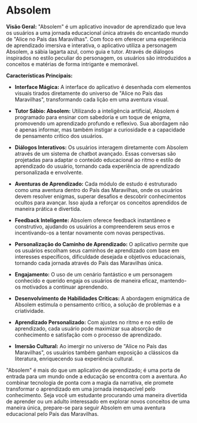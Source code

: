 # Absolem
**Visão Geral:**
"Absolem" é um aplicativo inovador de aprendizado que leva os usuários a uma jornada educacional única através do encantado mundo de "Alice no País das Maravilhas". Com foco em oferecer uma experiência de aprendizado imersiva e interativa, o aplicativo utiliza a personagem Absolem, a sábia lagarta azul, como guia e tutor. Através de diálogos inspirados no estilo peculiar do personagem, os usuários são introduzidos a conceitos e matérias de forma intrigante e memorável.

**Características Principais:**

- **Interface Mágica:** A interface do aplicativo é desenhada com elementos visuais tirados diretamente do universo de "Alice no País das Maravilhas", transformando cada lição em uma aventura visual.

- **Tutor Sábio: Absolem:** Utilizando a inteligência artificial, Absolem é programado para ensinar com sabedoria e um toque de enigma, promovendo um aprendizado profundo e reflexivo. Sua abordagem não é apenas informar, mas também instigar a curiosidade e a capacidade de pensamento crítico dos usuários.

- **Diálogos Interativos:** Os usuários interagem diretamente com Absolem através de um sistema de chatbot avançado. Essas conversas são projetadas para adaptar o conteúdo educacional ao ritmo e estilo de aprendizado do usuário, tornando cada experiência de aprendizado personalizada e envolvente.

- **Aventuras de Aprendizado:** Cada módulo de estudo é estruturado como uma aventura dentro do País das Maravilhas, onde os usuários devem resolver enigmas, superar desafios e descobrir conhecimentos ocultos para avançar. Isso ajuda a reforçar os conceitos aprendidos de maneira prática e divertida.

- **Feedback Inteligente:** Absolem oferece feedback instantâneo e construtivo, ajudando os usuários a compreenderem seus erros e incentivando-os a tentar novamente com novas perspectivas.

- **Personalização do Caminho de Aprendizado:** O aplicativo permite que os usuários escolham seus caminhos de aprendizado com base em interesses específicos, dificuldade desejada e objetivos educacionais, tornando cada jornada através do País das Maravilhas única.

- **Engajamento:** O uso de um cenário fantástico e um personagem conhecido e querido engaja os usuários de maneira eficaz, mantendo-os motivados a continuar aprendendo.

- **Desenvolvimento de Habilidades Críticas:** A abordagem enigmática de Absolem estimula o pensamento crítico, a solução de problemas e a criatividade.

- **Aprendizado Personalizado:** Com ajustes no ritmo e no estilo de aprendizado, cada usuário pode maximizar sua absorção de conhecimento e satisfação com o processo de aprendizado.

- **Imersão Cultural:** Ao imergir no universo de "Alice no País das Maravilhas", os usuários também ganham exposição a clássicos da literatura, enriquecendo sua experiência cultural.

"Absolem" é mais do que um aplicativo de aprendizado; é uma porta de entrada para um mundo onde a educação se encontra com a aventura. Ao combinar tecnologia de ponta com a magia da narrativa, ele promete transformar o aprendizado em uma jornada inesquecível pelo conhecimento. Seja você um estudante procurando uma maneira divertida de aprender ou um adulto interessado em explorar novos conceitos de uma maneira única, prepare-se para seguir Absolem em uma aventura educacional pelo País das Maravilhas.
